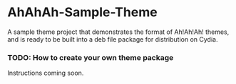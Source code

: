 # AhAhAh-Sample-Theme

A sample theme project that demonstrates the format of Ah!Ah!Ah! themes, and is ready to be built into a deb file package for distribution on Cydia.


###  TODO: How to create your own theme package

Instructions coming soon.
